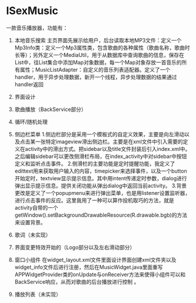 # ISexMusic
一款音乐播放器，功能有：
1.	本地音乐搜索
  主页界面先展示给用户，后台读取本地MP3文件：定义一个Mp3Info类：定义一个Mp3属性类，包含歌曲的各种属性（歌曲名称，歌曲时长等）；另外定义一个MediaUtil，用于从数据库中查询歌曲的信息，保存在List中，往List集合中添加Map对象数据，每一个Map对象存放一首音乐的所有属性；MusicListAdapter：自定义的音乐列表适配器。定义了一个handler，用于异步处理数据，新开一个线程，异步处理数据的结果通过handler返回
2.	界面设计
3.	歌曲播放（BackService部分）
4.	循环/随机处理
5.	侧边栏菜单
    1.侧边栏部分是采用一个模板式的自定义效果，主要是向左滑动以及点击某一张特定imageview滑出侧边栏。主要是在xml文件中引入需要的定义在activity中的滑出方式。把sidebar以及title文件封装后引入index.xml中。之后编辑sidebar可以更改侧滑栏布局，在index_activity中对sidebar中按钮定义和监听点击事件。
    2.侧滑栏的主要功能是定时提醒功能，我定义了edittext用来获取用户输入的内容，timepicker来选择事件，以及一个button开始定时，textview显示提示信息。其中用intent传递定时参数，dialog进行弹出显示提示信息。提供关闭功能从弹出dialog中返回当前activity。
    3.背景更改是定义了一个popupmenu来进行弹出菜单，也是用listener设置监听器，进行点击事件的反应。这里我用了一种可以算作投机取巧的方法，就是activity自带的一个getWindow().setBackgroundDrawableResource(R.drawable.bgb)的方法来设置背景。
 	
6.	歌词（未实现）
7.	界面变更特效开始的（Logo部分以及左右滑动部分）
8.	窗口小组件
    在widget_layout.xml文件里面设计界面创建xml文件夹以及widget_info文件后进行注册，然后在MusicWidget.java里面重写APPWidgetProvider类的onUpdate与onReceiver方法来使得小组件可以和BackService响应，从而对歌曲的后台播放进行控制 。
9.	播放列表（未实现）

